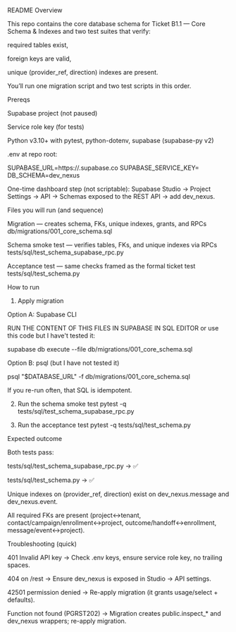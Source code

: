 README
Overview

This repo contains the core database schema for Ticket B1.1 — Core Schema & Indexes and two test suites that verify:

required tables exist,

foreign keys are valid,

unique (provider_ref, direction) indexes are present.

You’ll run one migration script and two test scripts in this order.

Prereqs

Supabase project (not paused)

Service role key (for tests)

Python v3.10+ with pytest, python-dotenv, supabase (supabase-py v2)

.env at repo root:

SUPABASE_URL=https://<project-ref>.supabase.co
SUPABASE_SERVICE_KEY=<service-role-key>
DB_SCHEMA=dev_nexus

One-time dashboard step (not scriptable):
Supabase Studio → Project Settings → API → Schemas exposed to the REST API → add dev_nexus.

Files you will run (and sequence)

Migration — creates schema, FKs, unique indexes, grants, and RPCs
db/migrations/001_core_schema.sql

Schema smoke test — verifies tables, FKs, and unique indexes via RPCs
tests/sql/test_schema_supabase_rpc.py

Acceptance test — same checks framed as the formal ticket test
tests/sql/test_schema.py

How to run
1) Apply migration

Option A: Supabase CLI

RUN THE CONTENT OF THIS FILES IN SUPABASE IN SQL EDITOR or use this
code but I have't tested it:

supabase db execute --file db/migrations/001_core_schema.sql 

Option B: psql (but I have not tested it)

psql "$DATABASE_URL" -f db/migrations/001_core_schema.sql 

If you re-run often, that SQL is idempotent.

2) Run the schema smoke test
pytest -q tests/sql/test_schema_supabase_rpc.py

3) Run the acceptance test
pytest -q tests/sql/test_schema.py

Expected outcome

Both tests pass:

tests/sql/test_schema_supabase_rpc.py → ✅

tests/sql/test_schema.py → ✅

Unique indexes on (provider_ref, direction) exist on dev_nexus.message and dev_nexus.event.

All required FKs are present (project↔tenant, contact/campaign/enrollment↔project, outcome/handoff↔enrollment, message/event↔project).

Troubleshooting (quick)

401 Invalid API key → Check .env keys, ensure service role key, no trailing spaces.

404 on /rest → Ensure dev_nexus is exposed in Studio → API settings.

42501 permission denied → Re-apply migration (it grants usage/select + defaults).

Function not found (PGRST202) → Migration creates public.inspect_* and dev_nexus wrappers; re-apply migration.